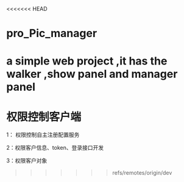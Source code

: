 <<<<<<< HEAD
# pro_Pic_manager
a simple web project ,it has the walker ,show panel and manager panel
=======
# 权限控制客户端
1： 权限控制自主注册配置服务

2：权限客户信息、token、登录接口开发

3：权限客户对象
>>>>>>> refs/remotes/origin/dev
